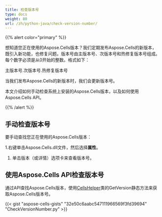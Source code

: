 ```yaml
---
title: 检查版本号
type: docs
weight: 80
url: /zh/python-java/check-version-number/
---
```


{{% alert color="primary" %}}

想知道您正在使用的Aspose.Cells版本？我们定期发布Aspose.Cells的新版本，既引入新功能，也修复问题。版本号由主版本号、次版本号和热修复版本号组成。每个数字必须是从0开始的整数。格式如下：

主版本号.次版本号.热修复版本号

当我们发布Aspose.Cells的新版本时，我们会更新版本号。

本文介绍如何手动检查系统上安装的Aspose.Cells版本，以及如何使用Aspose.Cells API。

{{% /alert %}}

## **手动检查版本号**

要手动查找您正在使用的Aspose.Cells版本：

1.右键单击Aspose.Cells.dll文件，然后选择**属性**。
1. 单击版本（或详情）选项卡来查看版本号。

## **使用Aspose.Cells API检查版本号**

通过API查找Aspose.Cells版本，使用[CellsHelper](https://reference.aspose.com/cells/python-java/asposecells.api/cellshelper)类的GetVersion静态方法来获取Aspose.Cells版本号。

{{< gist "aspose-cells-gists" "32e50c6aabc547111966569f3fd39694" "CheckVersionNumber.py" >}}
